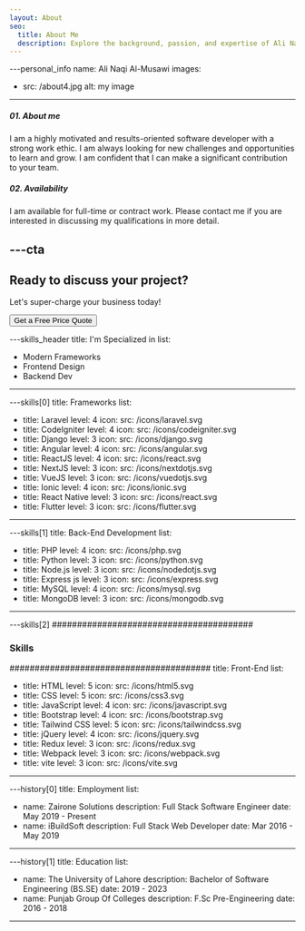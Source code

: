 ```yaml
---
layout: About
seo:
  title: About Me
  description: Explore the background, passion, and expertise of Ali Naqi Al-Musawi, a dedicated Software Engineer.
---
```


---personal_info
name: Ali Naqi Al-Musawi
images:

- src: /about4.jpg
  alt: my image

---

##### <span>01.</span> About me

I am a highly motivated and results-oriented software developer with a strong work ethic. I am always looking for new challenges and opportunities to learn and grow. I am confident that I can make a significant contribution to your team.

##### <span>02.</span> Availability

I am available for full-time or contract work. Please contact me if you are interested in discussing my qualifications in more detail.

---cta
---

## Ready to discuss your project?

Let's super-charge your business today!

<Button href="/contact">
  Get a Free Price Quote
</Button>

---skills_header
title: I'm Specialized in
list:

- Modern Frameworks
- Frontend Design
- Backend Dev

---

---skills[0]
title: Frameworks
list:

- title: Laravel
  level: 4
  icon:
    src: /icons/laravel.svg
- title: CodeIgniter
  level: 4
  icon:
    src: /icons/codeigniter.svg
- title: Django
  level: 3
  icon:
    src: /icons/django.svg
- title: Angular
  level: 4
  icon:
    src: /icons/angular.svg
- title: ReactJS
  level: 4
  icon:
    src: /icons/react.svg
- title: NextJS
  level: 3
  icon:
    src: /icons/nextdotjs.svg
- title: VueJS
  level: 3
  icon:
    src: /icons/vuedotjs.svg
- title: Ionic
  level: 4
  icon:
    src: /icons/ionic.svg
- title: React Native
  level: 3
  icon:
    src: /icons/react.svg
- title: Flutter
  level: 3
  icon:
    src: /icons/flutter.svg

---

---skills[1]
title: Back-End Development
list:

- title: PHP
  level: 4
  icon:
    src: /icons/php.svg
- title: Python
  level: 3
  icon:
    src: /icons/python.svg
- title: Node.js
  level: 3
  icon:
    src: /icons/nodedotjs.svg
- title: Express js
  level: 3
  icon:
    src: /icons/express.svg
- title: MySQL
  level: 4
  icon:
    src: /icons/mysql.svg
- title: MongoDB
  level: 3
  icon:
    src: /icons/mongodb.svg

---

---skills[2]
########################################

### Skills

########################################
title: Front-End
list:

- title: HTML
  level: 5
  icon:
    src: /icons/html5.svg
- title: CSS
  level: 5
  icon:
    src: /icons/css3.svg
- title: JavaScript
  level: 4
  icon:
    src: /icons/javascript.svg
- title: Bootstrap
  level: 4
  icon:
    src: /icons/bootstrap.svg
- title: Tailwind CSS
  level: 5
  icon:
    src: /icons/tailwindcss.svg
- title: jQuery
  level: 4
  icon:
    src: /icons/jquery.svg
- title: Redux
  level: 3
  icon:
    src: /icons/redux.svg
- title: Webpack
  level: 3
  icon:
    src: /icons/webpack.svg
- title: vite
  level: 3
  icon:
    src: /icons/vite.svg

---

---history[0]
title: Employment
list:

- name: Zairone Solutions
  description: Full Stack Software Engineer
  date: May 2019 - Present
- name: iBuildSoft
  description: Full Stack Web Developer
  date: Mar 2016 - May 2019

---

---history[1]
title: Education
list:

- name: The University of Lahore
  description: Bachelor of Software Engineering (BS.SE)
  date: 2019 - 2023
- name: Punjab Group Of Colleges
  description: F.Sc Pre-Engineering
  date: 2016 - 2018

---
